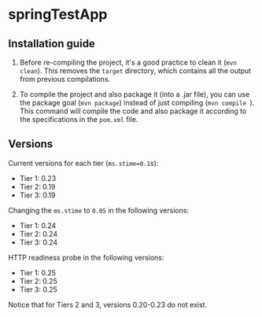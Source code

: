 # springTestApp

## Installation guide
1. Before re-compiling the project, it's a good practice to clean it (`mvn clean`). This removes the `target` directory, which contains all the output from previous compilations.

2. To compile the project and also package it (into a .jar file), you can use the package goal (`mvn package`) instead of just compiling (`mvn compile
   `). This command will compile the code and also package it according to the specifications in the `pom.xml` file.


## Versions
Current versions for each tier (`ms.stime=0.1`s):
- Tier 1: 0.23
- Tier 2: 0.19
- Tier 3: 0.19

Changing the `ms.stime` to `0.05` in the following versions: 
- Tier 1: 0.24
- Tier 2: 0.24
- Tier 3: 0.24

HTTP readiness probe in the following versions:
- Tier 1: 0.25
- Tier 2: 0.25
- Tier 3: 0.25

Notice that for Tiers 2 and 3, versions 0.20-0.23 do not exist.